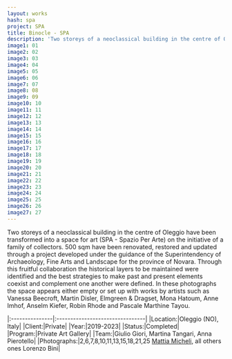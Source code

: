 ```yaml
---
layout: works
hash: spa
project: SPA
title: Binocle - SPA
description: 'Two storeys of a neoclassical building in the centre of Oleggio transformed into a Space For Art on the initiative of a family of collectors'
image1: 01
image2: 02
image3: 03
image4: 04
image5: 05
image6: 06
image7: 07
image8: 08
image9: 09
image10: 10
image11: 11
image12: 12
image13: 13
image14: 14
image15: 15
image16: 16
image17: 17
image18: 18
image19: 19
image20: 20
image21: 21
image22: 22
image23: 23
image24: 24
image25: 25
image26: 26
image27: 27
---
```


Two storeys of a neoclassical building in the centre of Oleggio have been transformed into a space for art (SPA - Spazio Per Arte) on the initiative of a family of collectors. 500 sqm have been renovated, restored and updated through a project developed under the guidance of the Superintendency of Archaeology, Fine Arts and Landscape for the province of Novara. Through this fruitful collaboration the historical layers to be maintained were identified and the best strategies to make past and present elements coexist and complement one another were defined. In these photographs the space appears either empty or set up with works by artists such as Vanessa Beecroft, Martin Disler, Elmgreen & Dragset, Mona Hatoum, Anne Imhof, Anselm Kiefer, Robin Rhode and Pascale Marthine Tayou.

|:---------------|:--------------------------------|
|Location:|Oleggio (NO), Italy|
|Client:|Private|
|Year:|2019-2023|
|Status:|Completed|
|Program:|Private Art Gallery|
|Team:|Giulio Giori, Martina Tangari, Anna Pierotello|
|Photographs:|2,6,7,8,10,11,13,15,18,21,25 [Mattia Micheli](https://mattiamicheli.com), all others ones Lorenzo Bini|
